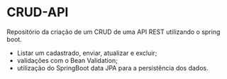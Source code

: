 # CRUD-API
Repositório da criação de um CRUD de uma API REST utilizando o spring boot. 

- Listar um cadastrado, enviar, atualizar e excluir;
- validações com o Bean Validation;
- utilização do SpringBoot data JPA para a persistência dos dados.
